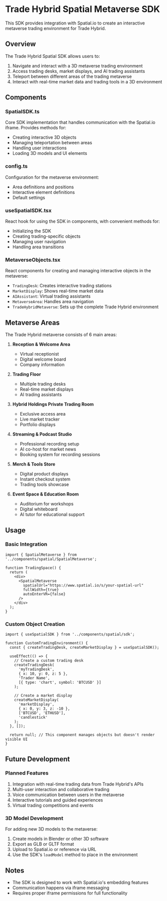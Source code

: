 # Trade Hybrid Spatial Metaverse SDK

This SDK provides integration with Spatial.io to create an interactive metaverse trading environment for Trade Hybrid.

## Overview

The Trade Hybrid Spatial SDK allows users to:

1. Navigate and interact with a 3D metaverse trading environment
2. Access trading desks, market displays, and AI trading assistants
3. Teleport between different areas of the trading metaverse
4. Interact with real-time market data and trading tools in a 3D environment

## Components

### SpatialSDK.ts

Core SDK implementation that handles communication with the Spatial.io iframe. Provides methods for:

- Creating interactive 3D objects
- Managing teleportation between areas
- Handling user interactions
- Loading 3D models and UI elements

### config.ts

Configuration for the metaverse environment:

- Area definitions and positions
- Interactive element definitions
- Default settings

### useSpatialSDK.tsx

React hook for using the SDK in components, with convenient methods for:

- Initializing the SDK
- Creating trading-specific objects
- Managing user navigation
- Handling area transitions

### MetaverseObjects.tsx

React components for creating and managing interactive objects in the metaverse:

- `TradingDesk`: Creates interactive trading stations
- `MarketDisplay`: Shows real-time market data
- `AIAssistant`: Virtual trading assistants
- `MetaverseArea`: Handles area navigation
- `TradeHybridMetaverse`: Sets up the complete Trade Hybrid environment

## Metaverse Areas

The Trade Hybrid metaverse consists of 6 main areas:

1. **Reception & Welcome Area**
   - Virtual receptionist
   - Digital welcome board
   - Company information

2. **Trading Floor**
   - Multiple trading desks
   - Real-time market displays
   - AI trading assistants

3. **Hybrid Holdings Private Trading Room**
   - Exclusive access area
   - Live market tracker
   - Portfolio displays

4. **Streaming & Podcast Studio**
   - Professional recording setup
   - AI co-host for market news
   - Booking system for recording sessions

5. **Merch & Tools Store**
   - Digital product displays
   - Instant checkout system
   - Trading tools showcase

6. **Event Space & Education Room**
   - Auditorium for workshops
   - Digital whiteboard
   - AI tutor for educational support

## Usage

### Basic Integration

```tsx
import { SpatialMetaverse } from '../components/spatial/SpatialMetaverse';

function TradingSpace() {
  return (
    <div>
      <SpatialMetaverse 
        spatialUrl="https://www.spatial.io/s/your-spatial-url" 
        fullWidth={true}
        autoEnterVR={false}
      />
    </div>
  );
}
```

### Custom Object Creation

```tsx
import { useSpatialSDK } from '../components/spatial/sdk';

function CustomTradingEnvironment() {
  const { createTradingDesk, createMarketDisplay } = useSpatialSDK();
  
  useEffect(() => {
    // Create a custom trading desk
    createTradingDesk(
      'myTradingDesk',
      { x: 10, y: 0, z: 5 },
      'Trader Name',
      [{ type: 'chart', symbol: 'BTCUSD' }]
    );
    
    // Create a market display
    createMarketDisplay(
      'marketDisplay',
      { x: 0, y: 3, z: -10 },
      ['BTCUSD', 'ETHUSD'],
      'candlestick'
    );
  }, []);
  
  return null; // This component manages objects but doesn't render visible UI
}
```

## Future Development

### Planned Features

1. Integration with real-time trading data from Trade Hybrid's APIs
2. Multi-user interaction and collaborative trading
3. Voice communication between users in the metaverse
4. Interactive tutorials and guided experiences
5. Virtual trading competitions and events

### 3D Model Development

For adding new 3D models to the metaverse:

1. Create models in Blender or other 3D software
2. Export as GLB or GLTF format
3. Upload to Spatial.io or reference via URL
4. Use the SDK's `loadModel` method to place in the environment

## Notes

- The SDK is designed to work with Spatial.io's embedding features
- Communication happens via iframe messaging
- Requires proper iframe permissions for full functionality